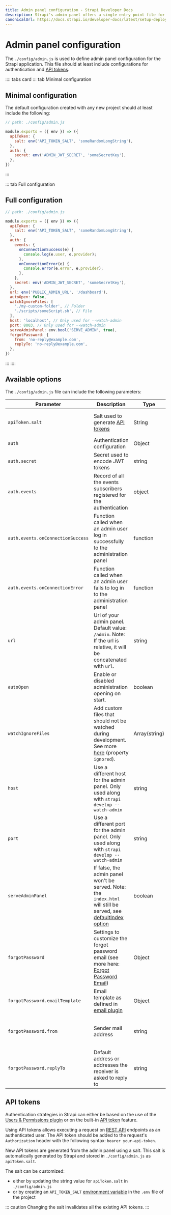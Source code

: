 ```yaml
---
title: Admin panel configuration - Strapi Developer Docs
description: Strapi's admin panel offers a single entry point file for its configuration.
canonicalUrl: https://docs.strapi.io/developer-docs/latest/setup-deployment-guides/configurations/required/admin-panel.html
---
```


# Admin panel configuration

The `./config/admin.js` is used to define admin panel configuration for the Strapi application. This file should at least include configurations for authentication and [API tokens](#api-tokens).

:::: tabs card
::: tab Minimal configuration

## Minimal configuration

The default configuration created with any new project should at least include the following:

```js
// path: ./config/admin.js

module.exports = ({ env }) => ({
  apiToken: {
    salt: env('API_TOKEN_SALT', 'someRandomLongString'),
  },
  auth: {
    secret: env('ADMIN_JWT_SECRET', 'someSecretKey'),
  },
})

```

:::

::: tab Full configuration

## Full configuration

```js
// path: ./config/admin.js

module.exports = ({ env }) => ({
  apiToken: {
    salt: env('API_TOKEN_SALT', 'someRandomLongString'),
  },
  auth: {
    events: {
      onConnectionSuccess(e) {
        console.log(e.user, e.provider);
      },
      onConnectionError(e) {
        console.error(e.error, e.provider);
      },
    },
    secret: env('ADMIN_JWT_SECRET', 'someSecretKey'),
  },
  url: env('PUBLIC_ADMIN_URL', '/dashboard'),
  autoOpen: false,
  watchIgnoreFiles: [
    './my-custom-folder', // Folder
    './scripts/someScript.sh', // File
  ],
  host: 'localhost', // Only used for --watch-admin
  port: 8003, // Only used for --watch-admin
  serveAdminPanel: env.bool('SERVE_ADMIN', true),
  forgotPassword: {
    from: 'no-reply@example.com',
    replyTo: 'no-reply@example.com',
  },
})

```

:::
::::

## Available options

 The `./config/admin.js` file can include the following parameters:

| Parameter                                | Description                                                                                                                                                                                                                                                                                                                                                                 | Type              | Default                                                                                                                          |
| --------------------------------------- | --------------------------------------------------------------------------------------------------------------------------------------------------------------------------------------------------------------------------------------------------------------------------------------------------------------------------------------------------------------------------- | ----------------- | -------------------------------------------------------------------------------------------------------------------------------- |
| `apiToken.salt` | Salt used to generate [API tokens](#api-tokens) | String | (A random string<br/>generated<br/>by Strapi) |
| `auth`                            | Authentication configuration                                                                                                                                                                                                                                                                                                                                                | Object            |       -                                                                                                                          |
| `auth.secret`                     | Secret used to encode JWT tokens                                                                                                                                                                                                                                                                                                                                            | string            | `undefined`                                                                                                                      |
| `auth.events`                     | Record of all the events subscribers registered for the authentication                                                                                                                                                                                                                                                                                                      | object            | `{}`                                                                                                                             |
| `auth.events.onConnectionSuccess` | Function called when an admin user log in successfully to the administration panel                                                                                                                                                                                                                                                                                          | function          | `undefined`                                                                                                                      |
| `auth.events.onConnectionError`   | Function called when an admin user fails to log in to the administration panel                                                                                                                                                                                                                                                                                              | function          | `undefined`                                                                                                                      |
| `url`                             | Url of your admin panel. Default value: `/admin`. Note: If the url is relative, it will be concatenated with `url`.                                                                                                                                                                                                                                                         | string            | `/admin`                                                                                                                         |
| `autoOpen`                        | Enable or disabled administration opening on start.                                                                                                                                                                                                                                                                                                                         | boolean           | `true`                                                                                                                           |
| `watchIgnoreFiles`                | Add custom files that should not be watched during development. See more [here](https://github.com/paulmillr/chokidar#path-filtering) (property `ignored`).                                                                                                                                                                                                                 | Array(string)     | `[]`                                                                                                                             |
| `host`                            | Use a different host for the admin panel. Only used along with `strapi develop --watch-admin`                                                                                                                                                                                                                                                                               | string            | `localhost`                                                                                                                      |
| `port`                            | Use a different port for the admin panel. Only used along with `strapi develop --watch-admin`                                                                                                                                                                                                                                                                               | string            | `8000`                                                                                                                           |
| `serveAdminPanel`                 | If false, the admin panel won't be served. Note: the `index.html` will still be served, see [defaultIndex option](/developer-docs/latest/setup-deployment-guides/configurations/required/middlewares.md)                                                                                                                                                                      | boolean           | `true`                                                                                                                           |
| `forgotPassword`                  | Settings to customize the forgot password email (see more here: [Forgot Password Email](/developer-docs/latest/development/admin-customization.md#forgotten-password-email))                                                                                                                                                                                                   | Object            | {}                                                                                                                               |
| `forgotPassword.emailTemplate`    | Email template as defined in [email plugin](/developer-docs/latest/plugins/email.md#programmatic-usage)                                                                                                                                                                                                                                                         | Object            | [Default template](https://github.com/strapi/strapi/tree/master/packages/strapi-admin/config/email-templates/forgot-password.js) |
| `forgotPassword.from`             | Sender mail address                                                                                                                                                                                                                                                                                                                                                         | string            | Default value defined in your [provider configuration](/developer-docs/latest/plugins/email.md#configure-the-plugin) |
| `forgotPassword.replyTo`          | Default address or addresses the receiver is asked to reply to                                                                                                                                                                                                                                                                                                              | string            | Default value defined in your [provider configuration](/developer-docs/latest/plugins/email.md#configure-the-plugin) |

## API tokens

Authentication strategies in Strapi can either be based on the use of the [Users & Permissions plugin](/user-docs/latest/users-roles-permissions/introduction-to-users-roles-permissions.md) or on the built-in [API token](/user-docs/latest/settings/managing-global-settings.md#managing-api-tokens) feature.

Using API tokens allows executing a request on [REST API](/developer-docs/latest/developer-resources/database-apis-reference/rest-api.md) endpoints as an authenticated user. The API token should be added to the request's `Authorization` header with the following syntax: `bearer your-api-token`.

New API tokens are generated from the admin panel using a salt. This salt is automatically generated by Strapi and stored in `./config/admin.js` as `apiToken.salt`.

The salt can be customized:

- either by updating the string value for `apiToken.salt` in `./config/admin.js`
- or by creating an `API_TOKEN_SALT` [environment variable](/developer-docs/latest/setup-deployment-guides/configurations/optional/environment.md#environment-variables) in the `.env` file of the project

::: caution
Changing the salt invalidates all the existing API tokens.
:::

